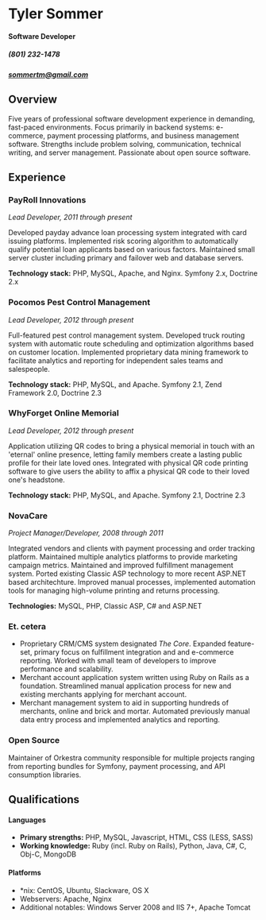 Tyler Sommer
============

#### Software Developer
##### (801) 232-1478
##### sommertm@gmail.com

Overview
--------
Five years of professional software development experience in demanding, fast-paced environments. Focus primarily in backend systems: e-commerce, payment processing platforms, and business management software. Strengths include problem solving, communication, technical writing, and server management. Passionate about open source software.


Experience
----------

### PayRoll Innovations
_Lead Developer, 2011 through present_

Developed payday advance loan processing system integrated with card issuing platforms. Implemented risk scoring algorithm to automatically qualify potential loan applicants based on various factors. Maintained small server cluster including primary and failover web and database servers.

**Technology stack:** PHP, MySQL, Apache, and Nginx. Symfony 2.x, Doctrine 2.x


### Pocomos Pest Control Management
_Lead Developer, 2012 through present_

Full-featured pest control management system. Developed truck routing system with automatic route scheduling and optimization algorithms based on customer location. Implemented proprietary data mining framework to facilitate analytics and reporting for independent sales teams and salespeople.

**Technology stack:** PHP, MySQL, and Apache. Symfony 2.1, Zend Framework 2.0, Doctrine 2.3


### WhyForget Online Memorial
_Lead Developer, 2012 through present_

Application utilizing QR codes to bring a physical memorial in touch with an 'eternal' online presence, letting family members create a lasting public profile for their late loved ones. Integrated with physical QR code printing software to give users the ability to affix a physical QR code to their loved one's headstone.

**Technology stack:** PHP, MySQL, and Apache. Symfony 2.1, Doctrine 2.3


### NovaCare
_Project Manager/Developer, 2008 through 2011_

Integrated vendors and clients with payment processing and order tracking platform. Maintained multiple analytics platforms to provide marketing campaign metrics. Maintained and improved fulfillment management system. Ported existing Classic ASP technology to more recent ASP.NET based architechture. Improved manual processes, implemented automation tools for managing high-volume printing and returns processing.

**Technologies:** MySQL, PHP, Classic ASP, C# and ASP.NET


### Et. cetera

 - Proprietary CRM/CMS system designated *The Core*. Expanded feature-set, primary focus on fulfillment integration and and e-commerce reporting. Worked with small team of developers to improve performance and scalability.
 - Merchant account application system written using Ruby on Rails as a foundation. Streamlined manual application process for new and existing merchants applying for merchant account.
 - Merchant management system to aid in supporting hundreds of merchants, online and brick and mortar. Automated previously manual data entry process and implemented analytics and reporting.


### Open Source

Maintainer of Orkestra community responsible for multiple projects ranging from reporting bundles for Symfony, payment processing, and API consumption libraries.


Qualifications
--------------

#### Languages
 - **Primary strengths:** PHP, MySQL, Javascript, HTML, CSS (LESS, SASS)
 - **Working knowledge:** Ruby (incl. Ruby on Rails), Python, Java, C#, C, Obj-C, MongoDB

#### Platforms
 - *nix: CentOS, Ubuntu, Slackware, OS X
 - Webservers: Apache, Nginx
 - Additional notables: Windows Server 2008 and IIS 7+, Apache Tomcat
